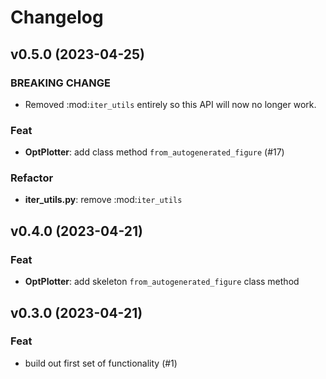 # Changelog

## v0.5.0 (2023-04-25)

### BREAKING CHANGE

- Removed :mod:`iter_utils` entirely so this API will now no longer work.

### Feat

- **OptPlotter**: add class method `from_autogenerated_figure` (#17)

### Refactor

- **iter_utils.py**: remove :mod:`iter_utils`

## v0.4.0 (2023-04-21)

### Feat

- **OptPlotter**: add skeleton `from_autogenerated_figure` class method

## v0.3.0 (2023-04-21)

### Feat

- build out first set of functionality (#1)
